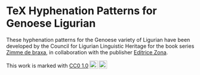 # TeX Hyphenation Patterns for Genoese Ligurian

These hyphenation patterns for the Genoese variety of Ligurian have been developed by the Council for Ligurian Linguistic Heritage for the book series [Zimme de braxa](https://conseggio-ligure.org/en/zimme-de-braxa/), in collaboration with the publisher [Editrice Zona](https://editricezona.it/).

<p xmlns:cc="http://creativecommons.org/ns#" >This work is marked with <a href="http://creativecommons.org/publicdomain/zero/1.0?ref=chooser-v1" target="_blank" rel="license noopener noreferrer" style="display:inline-block;">CC0 1.0<img style="height:22px!important;margin-left:3px;vertical-align:text-bottom;" src="https://mirrors.creativecommons.org/presskit/icons/cc.svg?ref=chooser-v1"><img style="height:22px!important;margin-left:3px;vertical-align:text-bottom;" src="https://mirrors.creativecommons.org/presskit/icons/zero.svg?ref=chooser-v1"></a></p> 
